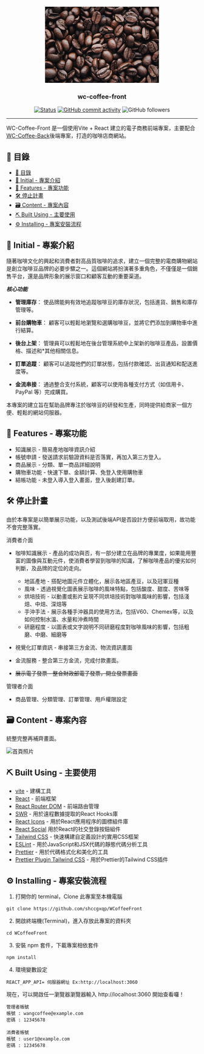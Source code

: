 <p align="center">
  <a href="" rel="noopener">
 <img width=300px height=200px src="https://github.com/shccgxqp/WCoffeeBack/blob/main/bg.jpg?raw=true" alt="Project logo"></a>
</p>

<h3 align="center">wc-coffee-front</h3>

<div align="center">


[![Status](https://img.shields.io/badge/status-Offline-red.svg)]()
[![GitHub commit activity](https://img.shields.io/github/commit-activity/y/shccgxqp/WCoffeeFront)]()
![GitHub followers](https://img.shields.io/github/followers/shccgxqp?logo=github)

</div>

---

WC-Coffee-Front 是一個使用Vite + React 建立的電子商務前端專案，主要配合[WC-Coffee-Back](<https://github.com/shccgxqp/WCoffeeBack>)後端專案，打造的咖啡店商網站。


## 📝 目錄
- [📝 目錄](#-目錄)
- [🎈 Initial - 專案介紹](#-initial---專案介紹)
- [🧐 Features - 專案功能](#-features---專案功能)
- [🛠️ 停止計畫](#️-停止計畫)
- [🗃️ Content - 專案內容](#️-content---專案內容)
- [⛏️ Built Using - 主要使用](#️-built-using---主要使用)
- [⚙️ Installing - 專案安裝流程](#️-installing---專案安裝流程)

## 🎈 Initial - 專案介紹 

隨著咖啡文化的興起和消費者對高品質咖啡的追求，建立一個完整的電商購物網站是創立咖啡豆品牌的必要步驟之一。這個網站將扮演著多重角色，不僅僅是一個銷售平台，還是品牌形象的展示窗口和顧客互動的重要渠道。

***核心功能***

* **管理庫存**： 使品牌能夠有效地追蹤咖啡豆的庫存狀況，包括進貨、銷售和庫存管理等。

* **前台購物車**： 顧客可以輕鬆地瀏覽和選購咖啡豆，並將它們添加到購物車中進行結算。

* **後台上架**： 管理員可以輕鬆地在後台管理系統中上架新的咖啡豆產品，設置價格、描述和*其他相關信息。

* **訂單追蹤**： 顧客可以追蹤他們的訂單狀態，包括付款確認、出貨通知和配送進度等。

* **金流串接**： 通過整合支付系統，顧客可以使用各種支付方式（如信用卡、PayPal 等）完成購買。


本專案的建立旨在幫助品牌專注於咖啡豆的研發和生產，同時提供給商家一個方便、輕鬆的網站伺服器。

## 🧐 Features - 專案功能

  * 知識展示 - 簡易產地咖啡資訊介紹
  * 帳號申請 - 發送請求前驗證資料是否落實，再加入第三方登入。
  * 商品展示 - 分類、單一商品詳細說明
  * 購物車功能 - 快速下單、金額計算、免登入使用購物車
  * 結帳功能 - 未登入導入登入畫面，登入後創建訂單。


## 🛠️ 停止計畫 
由於本專案是以簡單展示功能，以及測試後端API是否設計方便前端取用，故功能不會完整落實。

消費者介面
* 咖啡知識展示 - 產品的成功與否，有一部分建立在品牌的專業度，如果能用豐富的圖像與互動元件，使消費者學習到咖啡的知識，了解咖啡產品的優劣如何判斷，及品牌的定位的走向。

  * 地區產地 - 搭配地圖元件立體化，展示各地區產豆，以及冠軍豆種
  * 風味 - 透過視覺化圖表展示咖啡的風味特點，包括酸度、甜度、苦味等
  * 烘培技術 - 以動畫或影片呈現不同烘培技術對咖啡風味的影響，包括淺焙、中焙、深焙等
  * 手沖手法 - 展示各種手沖器具的使用方法，包括V60、Chemex等，以及如何控制水溫、水量和沖煮時間
  * 研磨程度 - 以圖表或文字說明不同研磨程度對咖啡風味的影響，包括粗磨、中磨、細磨等
  
* 視覺化訂單資訊 - 串接第三方金流、物流資訊畫面  
* 金流服務 - 整合第三方金流，完成付款畫面。
* ~~展示電子發票 - 整合財政部電子發票，開立發票畫面~~


管理者介面
* 商品管理、分類管理、訂單管理、用戶權限設定


## 🗃️ Content - 專案內容
  統整完整再補齊畫面。

  <img width=600px height=600px src="https://github.com/shccgxqp/WCoffeeBack/blob/main/picture/首頁.jpeg" alt="首頁照片">


## ⛏️ Built Using - 主要使用  

- [vite](https://vitejs.dev/) - 建構工具
- [React](https://react.dev/) - 前端框架
- [React Router DOM](https://reactrouter.com/en/main) - 前端路由管理
- [SWR](https://swr.vercel.app/) - 用於遠程數據提取的React Hooks庫
- [React Icons](https://react-icons.github.io/react-icons/) - 用於React應用程序的圖標組件庫
- [React Social](https://www.npmjs.com/package/react-social) 用於React的社交登錄按鈕組件
- [Tailwind CSS](https://tailwindcss.com/) - 快速構建自定義設計的實用CSS框架
- [ESLint](https://eslint.org/) - 用於JavaScript和JSX代碼的靜態代碼分析工具
- [Prettier](https://prettier.io/) - 用於代碼格式化和美化的工具
- [Prettier Plugin Tailwind CSS](https://www.npmjs.com/package/prettier-plugin-tailwindcss?activeTab=readme) - 用於Prettier的Tailwind CSS插件


## ⚙️ Installing - 專案安裝流程

1. 打開你的 terminal，Clone 此專案至本機電腦
   
```
git clone https://github.com/shccgxqp/WCoffeeFront
```
2. 開啟終端機(Terminal)，進入存放此專案的資料夾

```
cd WCoffeeFront
```

3. 安裝 npm 套件，下載專案相依套件

```
npm install
```

4. 環境變數設定

```
REACT_APP_API= 伺服器網址 Ex:http://localhost:3060
```

現在，可以開啟任一瀏覽器瀏覽器輸入 http://localhost:3060 開始查看囉！



```
管理者帳號
帳號 : wangcoffee@example.com
密碼 : 12345678

消費者帳號
帳號 : user1@example.com
密碼 : 12345678
```


